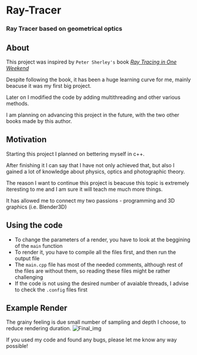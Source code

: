 # Ray-Tracer
### Ray Tracer based on geometrical optics

## About
This project was inspired by `Peter Sherley's` book *[Ray Tracing in One Weekend](https://raytracing.github.io/books/RayTracingInOneWeekend.html)*

Despite following the book, it has been a huge learning curve for me, mainly beacuse it was my first big project.

Later on I modified the code by adding multithreading and other various methods.

I am planning on advancing this project in the future, with the two other books made by this author.

## Motivation
Starting this project I planned on bettering myself in c++.

After finishing it I can say that I have not only achieved that, but also I gained a lot of knowledge about physics, optics and photographic theory.

The reason I want to continue this project is beacuse this topic is extremely iteresting to me and I am sure it will teach me much more things.

It has allowed me to connect my two passions - programming and 3D graphics (i.e. Blender3D)
## Using the code 
* To change the parameters of a render, you have to look at the beggining of the `main` function
* To render it, you have to compile all the files first, and then run the output file
* The `main.cpp` file has most of the needed comments, although rest of the files are without them, so reading these files might be rather challenging
* If the code is not using the desired number of avaiable threads, I advise to check the `.config` files first

## Example Render
The grainy feeling is due small number of sampling and depth I choose, to reduce rendering duration.
![Final_img](https://user-images.githubusercontent.com/115370220/232602650-bc3929de-74b2-4e0b-9238-18294c7ad55c.jpg)

If you used my code and found any bugs, please let me know any way possible!
